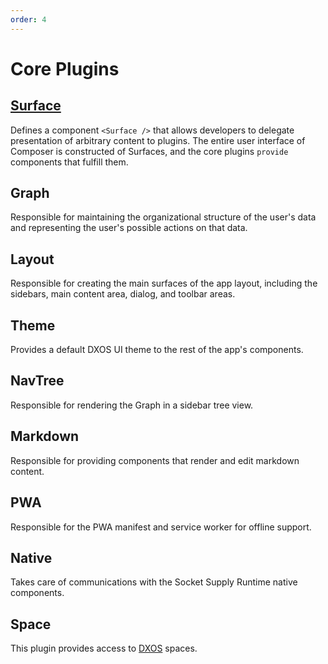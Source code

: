 ```yaml
---
order: 4
---
```

# Core Plugins

## [Surface](surfaces)

Defines a component `<Surface />` that allows developers to delegate presentation of arbitrary content to plugins. The entire user interface of Composer is constructed of Surfaces, and the core plugins `provide` components that fulfill them.

## Graph

Responsible for maintaining the organizational structure of the user's data and representing the user's possible actions on that data.

## Layout

Responsible for creating the main surfaces of the app layout, including the sidebars, main content area, dialog, and toolbar areas.

## Theme

Provides a default DXOS UI theme to the rest of the app's components.

## NavTree

Responsible for rendering the Graph in a sidebar tree view.

## Markdown

Responsible for providing components that render and edit markdown content.

## PWA

Responsible for the PWA manifest and service worker for offline support.

## Native

Takes care of communications with the Socket Supply Runtime native components.

## Space

This plugin provides access to [DXOS](https://dxos.org) spaces.
